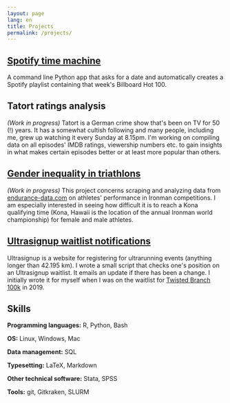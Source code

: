 ```yaml
---
layout: page
lang: en
title: Projects
permalink: /projects/
---
```


## [Spotify time machine](https://github.com/ffrodslaw/100-days-of-code/tree/main/46_spotify-time-machine)

A command line Python app that asks for a date and automatically creates a Spotify playlist containing that week's Billboard Hot 100.



## Tatort ratings analysis

*(Work in progress)* Tatort is a German crime show that's been on TV for 50 (!) years. It has a somewhat cultish following and many people, including me, grew up watching it every Sunday at 8.15pm. I'm working on compiling data on all episodes' IMDB ratings, viewership numbers etc. to gain insights in what makes certain episodes better or at least more popular than others.

## [Gender inequality in triathlons](https://github.com/ffrodslaw/endurance_data)

*(Work in progress)* This project concerns scraping and analyzing data from [endurance-data.com](http://www.endurance-data.com) on athletes' performance in Ironman competitions. I am especially interested in seeing how difficult it is to reach a Kona qualifying time (Kona, Hawaii is the location of the annual Ironman world championship) for female and male athletes.

## [Ultrasignup waitlist notifications](https://github.com/ffrodslaw/ultrasignup)

Ultrasignup is a website for registering for ultrarunning events (anything longer than 42.195 km). I wrote a small script that checks one's position on an Ultrasignup waitlist. It emails an update if there has been a change. I initially wrote it for myself when I was on the waitlist for [Twisted Branch 100k](http://twistedbranchtrail.com/) in 2019.

## Skills

**Programming languages:** R, Python, Bash

**OS:** Linux, Windows, Mac

**Data management:** SQL

**Typesetting:** LaTeX, Markdown

**Other technical software:** Stata, SPSS

**Tools:** git, Gitkraken, SLURM
